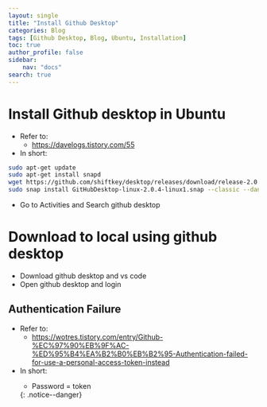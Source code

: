 ```yaml
---
layout: single
title: "Install Github Desktop"
categories: Blog
tags: [Github Desktop, Blog, Ubuntu, Installation]
toc: true
author_profile: false
sidebar:
    nav: "docs"
search: true
---
```


# Install Github desktop in Ubuntu
- Refer to: 
    - https://davelogs.tistory.com/55 
- In short:
```bash
sudo apt-get update
sudo apt-get install snapd
wget https://github.com/shiftkey/desktop/releases/download/release-2.0.4-linux1/GitHubDesktop-linux-2.0.4-linux1.snap
sudo snap install GitHubDesktop-linux-2.0.4-linux1.snap --classic --dangerous
```
- Go to Activities and Search github desktop

# Download to local using github desktop
- Download github desktop and vs code
- Open github desktop and login
  
## Authentication Failure
- Refer to: 
    - https://wotres.tistory.com/entry/Github-%EC%97%90%EB%9F%AC-%ED%95%B4%EA%B2%B0%EB%B2%95-Authentication-failed-for-use-a-personal-access-token-instead
- In short: 
    <div class="notice">
        <ul>
            <li> Password = token </li>
        </ul>
    </div>
    {: .notice--danger}

